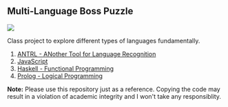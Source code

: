 Multi-Language Boss Puzzle
-----------------------------
![](http://tekhkids.jjrsystems.com/images/SJOBS.PNG)

Class project to explore different types of languages fundamentally. 

1. [ANTRL - ANother Tool for Language Recognition](https://www.antlr.org)
2. [JavaScript](https://www.javascript.com)
3. [Haskell - Functional Programming](https://www.haskell.org)
4. [Prolog - Logical Programming](https://www.swi-prolog.org)

**Note:** Please use this repository just as a reference. Copying the code may result in a violation of academic integrity and I won't take any responsiblity. 
